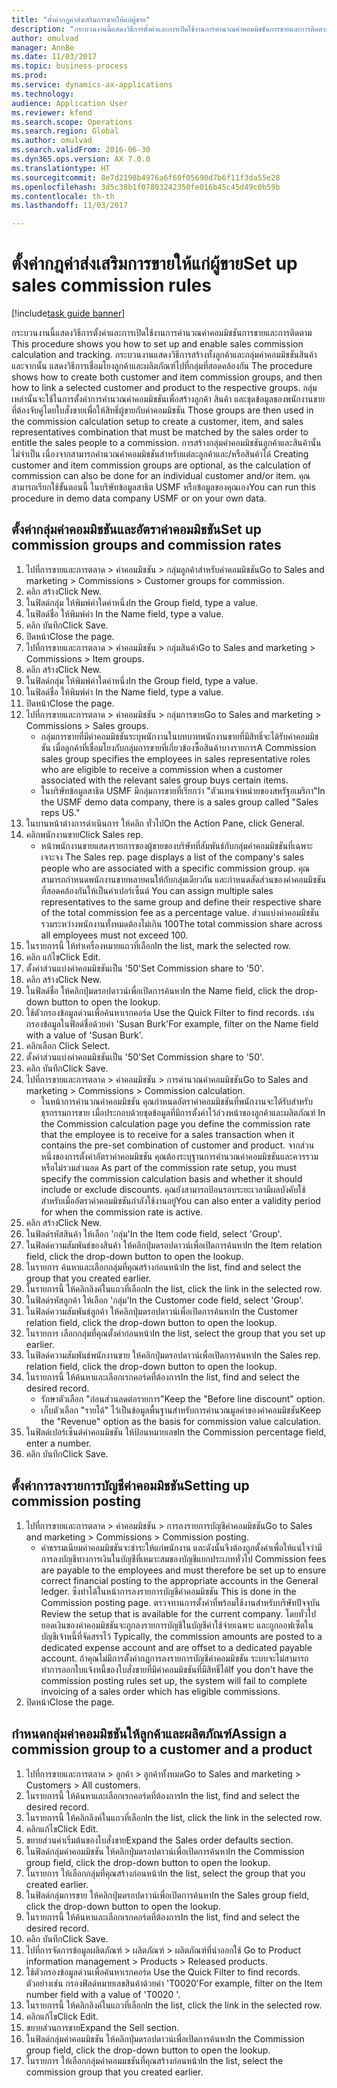 ```yaml
--- 
title: "ตั้งค่ากฎค่าส่งเสริมการขายให้แก่ผู้ขาย"
description: "กระบวนงานนี้แสดงวิธีการตั้งค่าและการเปิดใช้งานการคำนวณค่าคอมมิชชันการขายและการติดตาม "
author: omulvad
manager: AnnBe
ms.date: 11/03/2017
ms.topic: business-process
ms.prod: 
ms.service: dynamics-ax-applications
ms.technology: 
audience: Application User
ms.reviewer: kfend
ms.search.scope: Operations
ms.search.region: Global
ms.author: omulvad
ms.search.validFrom: 2016-06-30
ms.dyn365.ops.version: AX 7.0.0
ms.translationtype: HT
ms.sourcegitcommit: 8e7d2198b4976a6f60f05690d7b6f11f3da55e28
ms.openlocfilehash: 3d5c38b1f07803242350fe016b45c45d49c0b59b
ms.contentlocale: th-th
ms.lasthandoff: 11/03/2017

---
```

# <a name="set-up-sales-commission-rules"></a><span data-ttu-id="e605b-103">ตั้งค่ากฎค่าส่งเสริมการขายให้แก่ผู้ขาย</span><span class="sxs-lookup"><span data-stu-id="e605b-103">Set up sales commission rules</span></span>

[!include[task guide banner](../../includes/task-guide-banner.md)]

<span data-ttu-id="e605b-104">กระบวนงานนี้แสดงวิธีการตั้งค่าและการเปิดใช้งานการคำนวณค่าคอมมิชชันการขายและการติดตาม </span><span class="sxs-lookup"><span data-stu-id="e605b-104">This procedure shows you how to set up and enable sales commission calculation and tracking.</span></span> <span data-ttu-id="e605b-105">กระบวนงานแสดงวิธีการสร้างทั้งลูกค้าและกลุ่มค่าคอมมิชชันสินค้า และจากนั้น แสดงวิธีการเชื่อมโยงลูกค้าและผลิตภัณฑ์ไปที่กลุ่มที่สอดคล้องกัน </span><span class="sxs-lookup"><span data-stu-id="e605b-105">The procedure shows how to create both customer and item commission groups, and then how to link a selected customer and product to the respective groups.</span></span> <span data-ttu-id="e605b-106">กลุ่มเหล่านั้นจะใช้ในการตั้งค่าการคำนวณค่าคอมมิชชันเพื่อสร้างลูกค้า สินค้า และชุดข้อมูลของพนักงานขาย ที่ต้องจับคู่โดยใบสั่งขายเพื่อให้สิทธิ์ผู้ขายกับค่าคอมมิชชัน </span><span class="sxs-lookup"><span data-stu-id="e605b-106">Those groups are then used in the commission calculation setup to create a customer, item, and sales representatives combination that must be matched by the sales order to entitle the sales people to a commission.</span></span> <span data-ttu-id="e605b-107">การสร้างกลุ่มค่าคอมมิชชันลูกค้าและสินค้านั้นไม่จำเป็น เนื่องจากสามารถคำนวณค่าคอมมิชชันสำหรับแต่ละลูกค้าและ/หรือสินค้าได้ </span><span class="sxs-lookup"><span data-stu-id="e605b-107">Creating customer and item commission groups are optional, as the calculation of commission can also be done for an individual customer and/or item.</span></span> <span data-ttu-id="e605b-108">คุณสามารถเรียกใช้ขั้นตอนนี้ ในบริษัทข้อมูลสาธิต USMF หรือข้อมูลของคุณเอง</span><span class="sxs-lookup"><span data-stu-id="e605b-108">You can run this procedure in demo data company USMF or on your own data.</span></span>


## <a name="set-up-commission-groups-and-commission-rates"></a><span data-ttu-id="e605b-109">ตั้งค่ากลุ่มค่าคอมมิชชันและอัตราค่าคอมมิชชัน</span><span class="sxs-lookup"><span data-stu-id="e605b-109">Set up commission groups and commission rates</span></span>
1. <span data-ttu-id="e605b-110">ไปที่การขายและการตลาด > ค่าคอมมิชชัน > กลุ่มลูกค้าสำหรับค่าคอมมิชชัน</span><span class="sxs-lookup"><span data-stu-id="e605b-110">Go to Sales and marketing > Commissions > Customer groups for commission.</span></span>
2. <span data-ttu-id="e605b-111">คลิก สร้าง</span><span class="sxs-lookup"><span data-stu-id="e605b-111">Click New.</span></span>
3. <span data-ttu-id="e605b-112">ในฟิลด์กลุ่ม ให้พิมพ์ค่าใดค่าหนึ่ง</span><span class="sxs-lookup"><span data-stu-id="e605b-112">In the Group field, type a value.</span></span>
4. <span data-ttu-id="e605b-113">ในฟิลด์ชื่อ ให้พิมพ์ค่า </span><span class="sxs-lookup"><span data-stu-id="e605b-113">In the Name field, type a value.</span></span>
5. <span data-ttu-id="e605b-114">คลิก บันทึก</span><span class="sxs-lookup"><span data-stu-id="e605b-114">Click Save.</span></span>
6. <span data-ttu-id="e605b-115">ปิดหน้า</span><span class="sxs-lookup"><span data-stu-id="e605b-115">Close the page.</span></span>
7. <span data-ttu-id="e605b-116">ไปที่การขายและการตลาด > ค่าคอมมิชชัน > กลุ่มสินค้า</span><span class="sxs-lookup"><span data-stu-id="e605b-116">Go to Sales and marketing > Commissions > Item groups.</span></span>
8. <span data-ttu-id="e605b-117">คลิก สร้าง</span><span class="sxs-lookup"><span data-stu-id="e605b-117">Click New.</span></span>
9. <span data-ttu-id="e605b-118">ในฟิลด์กลุ่ม ให้พิมพ์ค่าใดค่าหนึ่ง</span><span class="sxs-lookup"><span data-stu-id="e605b-118">In the Group field, type a value.</span></span>
10. <span data-ttu-id="e605b-119">ในฟิลด์ชื่อ ให้พิมพ์ค่า </span><span class="sxs-lookup"><span data-stu-id="e605b-119">In the Name field, type a value.</span></span>
11. <span data-ttu-id="e605b-120">ปิดหน้า</span><span class="sxs-lookup"><span data-stu-id="e605b-120">Close the page.</span></span>
12. <span data-ttu-id="e605b-121">ไปที่การขายและการตลาด > ค่าคอมมิชชัน > กลุ่มการขาย</span><span class="sxs-lookup"><span data-stu-id="e605b-121">Go to Sales and marketing > Commissions > Sales groups.</span></span>
    * <span data-ttu-id="e605b-122">กลุ่มการขายที่มีค่าคอมมิชชันระบุพนักงานในบทบาทพนักงานขายที่มีสิทธิ์จะได้รับค่าคอมมิชชัน เมื่อลูกค้าที่เชื่อมโยงกับกลุ่มการขายที่เกี่ยวข้องซื้อสินค้าบางรายการ</span><span class="sxs-lookup"><span data-stu-id="e605b-122">A Commission sales group specifies the employees in sales representative roles who are eligible to receive a commission when a customer associated with the relevant sales group buys certain items.</span></span>  
    * <span data-ttu-id="e605b-123">ในบริษัทข้อมูลสาธิต USMF มีกลุ่มการขายที่เรียกว่า "ตัวแทนจำหน่ายของสหรัฐอเมริกา"</span><span class="sxs-lookup"><span data-stu-id="e605b-123">In the USMF demo data company, there is a sales group called "Sales reps US."</span></span>  
13. <span data-ttu-id="e605b-124">ในบานหน้าต่างการดำเนินการ ให้คลิก ทั่วไป</span><span class="sxs-lookup"><span data-stu-id="e605b-124">On the Action Pane, click General.</span></span>
14. <span data-ttu-id="e605b-125">คลิกพนักงานขาย</span><span class="sxs-lookup"><span data-stu-id="e605b-125">Click Sales rep.</span></span>
    * <span data-ttu-id="e605b-126">หน้าพนักงานขายแสดงรายการของผู้ขายของบริษัทที่สัมพันธ์กับกลุ่มค่าคอมมิชชันที่เฉพาะเจาะจง </span><span class="sxs-lookup"><span data-stu-id="e605b-126">The Sales rep. page displays a list of the company's sales people who are associated with a specific commission group.</span></span> <span data-ttu-id="e605b-127">คุณสามารถกำหนดพนักงานขายหลายคนให้กับกลุ่มเดียวกัน และกำหนดสัดส่วนของค่าคอมมิชชันที่สอดคล้องกันให้เป็นค่าเปอร์เซ็นต์ </span><span class="sxs-lookup"><span data-stu-id="e605b-127">You can assign multiple sales representatives to the same group and define their respective share of the total commission fee as a percentage value.</span></span> <span data-ttu-id="e605b-128">ส่วนแบ่งค่าคอมมิชชันรวมระหว่างพนักงานทั้งหมดต้องไม่เกิน 100</span><span class="sxs-lookup"><span data-stu-id="e605b-128">The total commission share across all employees must not exceed 100.</span></span>  
15. <span data-ttu-id="e605b-129">ในรายการนี้ ให้ทำเครื่องหมายแถวที่เลือก</span><span class="sxs-lookup"><span data-stu-id="e605b-129">In the list, mark the selected row.</span></span>
16. <span data-ttu-id="e605b-130">คลิก แก้ไข</span><span class="sxs-lookup"><span data-stu-id="e605b-130">Click Edit.</span></span>
17. <span data-ttu-id="e605b-131">ตั้งค่าส่วนแบ่งค่าคอมมิชชันเป็น '50'</span><span class="sxs-lookup"><span data-stu-id="e605b-131">Set Commission share to '50'.</span></span>
18. <span data-ttu-id="e605b-132">คลิก สร้าง</span><span class="sxs-lookup"><span data-stu-id="e605b-132">Click New.</span></span>
19. <span data-ttu-id="e605b-133">ในฟิลด์ชื่อ ให้คลิกปุ่มดรอปดาวน์เพื่อเปิดการค้นหา</span><span class="sxs-lookup"><span data-stu-id="e605b-133">In the Name field, click the drop-down button to open the lookup.</span></span>
20. <span data-ttu-id="e605b-134">ใช้ตัวกรองข้อมูลด่วนเพื่อค้นหาเรกคอร์ด </span><span class="sxs-lookup"><span data-stu-id="e605b-134">Use the Quick Filter to find records.</span></span> <span data-ttu-id="e605b-135">เช่น กรองข้อมูลในฟิลด์ชื่อด้วยค่า 'Susan Burk'</span><span class="sxs-lookup"><span data-stu-id="e605b-135">For example, filter on the Name field with a value of 'Susan Burk'.</span></span>
21. <span data-ttu-id="e605b-136">คลิกเลือก </span><span class="sxs-lookup"><span data-stu-id="e605b-136">Click Select.</span></span>
22. <span data-ttu-id="e605b-137">ตั้งค่าส่วนแบ่งค่าคอมมิชชันเป็น '50'</span><span class="sxs-lookup"><span data-stu-id="e605b-137">Set Commission share to '50'.</span></span>
23. <span data-ttu-id="e605b-138">คลิก บันทึก</span><span class="sxs-lookup"><span data-stu-id="e605b-138">Click Save.</span></span>
24. <span data-ttu-id="e605b-139">ไปที่การขายและการตลาด > ค่าคอมมิชชัน > การคำนวณค่าคอมมิชชัน</span><span class="sxs-lookup"><span data-stu-id="e605b-139">Go to Sales and marketing > Commissions > Commission calculation.</span></span>
    * <span data-ttu-id="e605b-140">ในหน้าการคำนวณค่าคอมมิชชัน คุณกำหนดอัตราค่าคอมมิชชันที่พนักงานจะได้รับสำหรับธุรกรรมการขาย เมื่อประกอบด้วยชุดข้อมูลที่มีการตั้งค่าไว้ล่วงหน้าของลูกค้าและผลิตภัณฑ์ </span><span class="sxs-lookup"><span data-stu-id="e605b-140">In the Commission calculation page you define the commission rate that the employee is to receive for a sales transaction when it contains the pre-set combination of customer and product.</span></span> <span data-ttu-id="e605b-141">จากส่วนหนึ่งของการตั้งค่าอัตราค่าคอมมิชชัน คุณต้องระบุฐานการคำนวณค่าคอมมิชชันและควรรวม หรือไม่รวมส่วนลด </span><span class="sxs-lookup"><span data-stu-id="e605b-141">As part of the commission rate setup, you must specify the commission calculation basis and whether it should include or exclude discounts.</span></span> <span data-ttu-id="e605b-142">คุณยังสามารถป้อนรอบระยะเวลามีผลบังคับใช้สำหรับเมื่ออัตราค่าคอมมิชชันกำลังใช้งานอยู่</span><span class="sxs-lookup"><span data-stu-id="e605b-142">You can also enter a validity period for when the commission rate is active.</span></span>  
25. <span data-ttu-id="e605b-143">คลิก สร้าง</span><span class="sxs-lookup"><span data-stu-id="e605b-143">Click New.</span></span>
26. <span data-ttu-id="e605b-144">ในฟิลด์รหัสสินค้า ให้เลือก 'กลุ่ม'</span><span class="sxs-lookup"><span data-stu-id="e605b-144">In the Item code field, select 'Group'.</span></span>
27. <span data-ttu-id="e605b-145">ในฟิลด์ความสัมพันธ์ของสินค้า ให้คลิกปุ่มดรอปดาวน์เพื่อเปิดการค้นหา</span><span class="sxs-lookup"><span data-stu-id="e605b-145">In the Item relation field, click the drop-down button to open the lookup.</span></span>
28. <span data-ttu-id="e605b-146">ในรายการ ค้นหาและเลือกกลุ่มที่คุณสร้างก่อนหน้า</span><span class="sxs-lookup"><span data-stu-id="e605b-146">In the list, find and select the group that you created earlier.</span></span>
29. <span data-ttu-id="e605b-147">ในรายการนี้ ให้คลิกลิงค์ในแถวที่เลือก</span><span class="sxs-lookup"><span data-stu-id="e605b-147">In the list, click the link in the selected row.</span></span>
30. <span data-ttu-id="e605b-148">ในฟิลด์รหัสลูกค้า ให้เลือก 'กลุ่ม'</span><span class="sxs-lookup"><span data-stu-id="e605b-148">In the Customer code field, select 'Group'.</span></span>
31. <span data-ttu-id="e605b-149">ในฟิลด์ความสัมพันธ์ลูกค้า ให้คลิกปุ่มดรอปดาวน์เพื่อเปิดการค้นหา</span><span class="sxs-lookup"><span data-stu-id="e605b-149">In the Customer relation field, click the drop-down button to open the lookup.</span></span>
32. <span data-ttu-id="e605b-150">ในรายการ เลือกกลุ่มที่คุณตั้งค่าก่อนหน้า</span><span class="sxs-lookup"><span data-stu-id="e605b-150">In the list, select the group that you set up earlier.</span></span>
33. <span data-ttu-id="e605b-151">ในฟิลด์ความสัมพันธ์พนักงานขาย ให้คลิกปุ่มดรอปดาวน์เพื่อเปิดการค้นหา</span><span class="sxs-lookup"><span data-stu-id="e605b-151">In the Sales rep. relation field, click the drop-down button to open the lookup.</span></span>
34. <span data-ttu-id="e605b-152">ในรายการนี้ ให้ค้นหาและเลือกเรกคอร์ดที่ต้องการ</span><span class="sxs-lookup"><span data-stu-id="e605b-152">In the list, find and select the desired record.</span></span>
    * <span data-ttu-id="e605b-153">รักษาตัวเลือก "ก่อนส่วนลดต่อรายการ"</span><span class="sxs-lookup"><span data-stu-id="e605b-153">Keep the "Before line discount" option.</span></span>  
    * <span data-ttu-id="e605b-154">เก็บตัวเลือก "รายได้" ไว้เป็นข้อมูลพื้นฐานสำหรับการคำนวณมูลค่าของค่าคอมมิชชัน</span><span class="sxs-lookup"><span data-stu-id="e605b-154">Keep the "Revenue" option as the basis for commission value calculation.</span></span>    
35. <span data-ttu-id="e605b-155">ในฟิลด์เปอร์เซ็นต์ค่าคอมมิชชัน ให้ป้อนหมายเลข</span><span class="sxs-lookup"><span data-stu-id="e605b-155">In the Commission percentage field, enter a number.</span></span>
36. <span data-ttu-id="e605b-156">คลิก บันทึก</span><span class="sxs-lookup"><span data-stu-id="e605b-156">Click Save.</span></span>

## <a name="setting-up-commission-posting"></a><span data-ttu-id="e605b-157">ตั้งค่าการลงรายการบัญชีค่าคอมมิชชัน</span><span class="sxs-lookup"><span data-stu-id="e605b-157">Setting up commission posting</span></span>
1. <span data-ttu-id="e605b-158">ไปที่การขายและการตลาด > ค่าคอมมิชชัน > การลงรายการบัญชีค่าคอมมิชชัน</span><span class="sxs-lookup"><span data-stu-id="e605b-158">Go to Sales and marketing > Commissions > Commission posting.</span></span>
    * <span data-ttu-id="e605b-159">ค่าธรรมเนียมค่าคอมมิชชันจะชำระให้แก่พนักงาน และดังนั้นจึงต้องถูกตั้งค่าเพื่อให้แน่ใจว่ามีการลงบัญชีทางการเงินในบัญชีที่เหมาะสมของบัญชีแยกประเภททั่วไป </span><span class="sxs-lookup"><span data-stu-id="e605b-159">Commission fees are payable to the employees and must therefore be set up to ensure correct financial posting to the appropriate accounts in the General ledger.</span></span> <span data-ttu-id="e605b-160">ซึ่งทำได้ในหน้าการลงรายการบัญชีค่าคอมมิชชัน </span><span class="sxs-lookup"><span data-stu-id="e605b-160">This is done in the Commission posting page.</span></span> <span data-ttu-id="e605b-161">ตรวจทานการตั้งค่าที่พร้อมใช้งานสำหรับบริษัทปัจจุบัน </span><span class="sxs-lookup"><span data-stu-id="e605b-161">Review the setup that is available for the current company.</span></span> <span data-ttu-id="e605b-162">โดยทั่วไป ยอดเงินของค่าคอมมิชชันจะถูกลงรายการบัญชีในบัญชีค่าใช้จ่ายเฉพาะ และถูกออฟเซ็ตในบัญชีเจ้าหนี้ที่จัดสรรไว้ </span><span class="sxs-lookup"><span data-stu-id="e605b-162">Typically, the commission amounts are posted to a dedicated expense account and are offset to a dedicated payable account.</span></span> <span data-ttu-id="e605b-163">ถ้าคุณไม่มีการตั้งค่ากฎการลงรายการบัญชีค่าคอมมิชชัน ระบบจะไม่สามารถทำการออกใบแจ้งหนี้ของใบสั่งขายที่มีค่าคอมมิชชันที่มีสิทธิ์ได้</span><span class="sxs-lookup"><span data-stu-id="e605b-163">If you don't have the commission posting rules set up, the system will fail to complete invoicing of a sales order which has eligible commissions.</span></span>  
2. <span data-ttu-id="e605b-164">ปิดหน้า</span><span class="sxs-lookup"><span data-stu-id="e605b-164">Close the page.</span></span>

## <a name="assign-a-commission-group-to-a-customer-and-a-product"></a><span data-ttu-id="e605b-165">กำหนดกลุ่มค่าคอมมิชชันให้ลูกค้าและผลิตภัณฑ์</span><span class="sxs-lookup"><span data-stu-id="e605b-165">Assign a commission group to a customer and a product</span></span>
1. <span data-ttu-id="e605b-166">ไปที่การขายและการตลาด > ลูกค้า > ลูกค้าทั้งหมด</span><span class="sxs-lookup"><span data-stu-id="e605b-166">Go to Sales and marketing > Customers > All customers.</span></span>
2. <span data-ttu-id="e605b-167">ในรายการนี้ ให้ค้นหาและเลือกเรกคอร์ดที่ต้องการ</span><span class="sxs-lookup"><span data-stu-id="e605b-167">In the list, find and select the desired record.</span></span>
3. <span data-ttu-id="e605b-168">ในรายการนี้ ให้คลิกลิงค์ในแถวที่เลือก</span><span class="sxs-lookup"><span data-stu-id="e605b-168">In the list, click the link in the selected row.</span></span>
4. <span data-ttu-id="e605b-169">คลิกแก้ไข</span><span class="sxs-lookup"><span data-stu-id="e605b-169">Click Edit.</span></span>
5. <span data-ttu-id="e605b-170">ขยายส่วนค่าเริ่มต้นของใบสั่งขาย</span><span class="sxs-lookup"><span data-stu-id="e605b-170">Expand the Sales order defaults section.</span></span>
6. <span data-ttu-id="e605b-171">ในฟิลด์กลุ่มค่าคอมมิชชัน ให้คลิกปุ่มดรอปดาวน์เพื่อเปิดการค้นหา</span><span class="sxs-lookup"><span data-stu-id="e605b-171">In the Commission group field, click the drop-down button to open the lookup.</span></span>
7. <span data-ttu-id="e605b-172">ในรายการ ให้เลือกกลุ่มที่คุณสร้างก่อนหน้า</span><span class="sxs-lookup"><span data-stu-id="e605b-172">In the list, select the group that you created earlier.</span></span>
8. <span data-ttu-id="e605b-173">ในฟิลด์กลุ่มการขาย ให้คลิกปุ่มดรอปดาวน์เพื่อเปิดการค้นหา</span><span class="sxs-lookup"><span data-stu-id="e605b-173">In the Sales group field, click the drop-down button to open the lookup.</span></span>
9. <span data-ttu-id="e605b-174">ในรายการนี้ ให้ค้นหาและเลือกเรกคอร์ดที่ต้องการ</span><span class="sxs-lookup"><span data-stu-id="e605b-174">In the list, find and select the desired record.</span></span>
10. <span data-ttu-id="e605b-175">คลิก บันทึก</span><span class="sxs-lookup"><span data-stu-id="e605b-175">Click Save.</span></span>
11. <span data-ttu-id="e605b-176">ไปที่การจัดการข้อมูลผลิตภัณฑ์ > ผลิตภัณฑ์ > ผลิตภัณฑ์ที่นำออกใช้ </span><span class="sxs-lookup"><span data-stu-id="e605b-176">Go to Product information management > Products > Released products.</span></span>
12. <span data-ttu-id="e605b-177">ใช้ตัวกรองข้อมูลด่วนเพื่อค้นหาเรกคอร์ด </span><span class="sxs-lookup"><span data-stu-id="e605b-177">Use the Quick Filter to find records.</span></span> <span data-ttu-id="e605b-178">ตัวอย่างเช่น กรองฟิลด์หมายเลขสินค้าด้วยค่า 'T0020'</span><span class="sxs-lookup"><span data-stu-id="e605b-178">For example, filter on the Item number field with a value of 'T0020 '.</span></span>
13. <span data-ttu-id="e605b-179">ในรายการนี้ ให้คลิกลิงค์ในแถวที่เลือก</span><span class="sxs-lookup"><span data-stu-id="e605b-179">In the list, click the link in the selected row.</span></span>
14. <span data-ttu-id="e605b-180">คลิกแก้ไข</span><span class="sxs-lookup"><span data-stu-id="e605b-180">Click Edit.</span></span>
15. <span data-ttu-id="e605b-181">ขยายส่วนการขาย</span><span class="sxs-lookup"><span data-stu-id="e605b-181">Expand the Sell section.</span></span>
16. <span data-ttu-id="e605b-182">ในฟิลด์กลุ่มค่าคอมมิชชัน ให้คลิกปุ่มดรอปดาวน์เพื่อเปิดการค้นหา</span><span class="sxs-lookup"><span data-stu-id="e605b-182">In the Commission group field, click the drop-down button to open the lookup.</span></span>
17. <span data-ttu-id="e605b-183">ในรายการ ให้เลือกกลุ่มค่าคอมมชชันที่คุณสร้างก่อนหน้า</span><span class="sxs-lookup"><span data-stu-id="e605b-183">In the list, select the commission group that you created earlier.</span></span>


